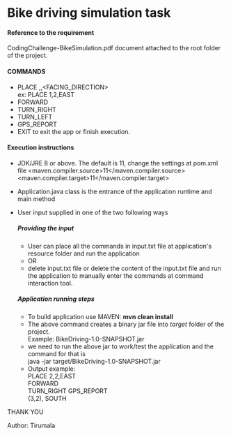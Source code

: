 # Bike driving simulation task

#### Reference to the requirement

CodingChallenge-BikeSimulation.pdf document attached to the root folder of the project.  

#### COMMANDS

- PLACE <X>,<Y>,<FACING_DIRECTION>  
  ex: PLACE 1,2,EAST
- FORWARD
- TURN_RIGHT
- TURN_LEFT
- GPS_REPORT
- EXIT to exit the app or finish execution.

#### Execution instructions

- JDK/JRE 8 or above. The default is 11, change the settings at pom.xml file
  <maven.compiler.source>11</maven.compiler.source>  
  <maven.compiler.target>11</maven.compiler.target>
- Application.java class is the entrance of the application runtime and main method
- User input supplied in one of the two following ways 

  ##### Providing the input

  - User can place all the commands in input.txt file at application's resource folder and run the application 
  - OR
  - delete input.txt file or delete the content of the input.txt file and run the application to manually enter the commands at command interaction tool.

  ##### Application running steps

  - To build application use MAVEN: **mvn clean install**
  - The above command creates a binary jar file into *target* folder of the project.  
    Example: BikeDriving-1.0-SNAPSHOT.jar
  - we need to run the above jar to work/test the application and the command for that is  
    java -jar target/BikeDriving-1.0-SNAPSHOT.jar
  - Output example:  
    PLACE 2,2,EAST  
    FORWARD  
    TURN_RIGHT 
    GPS_REPORT  
    (3,2), SOUTH


THANK YOU

Author: Tirumala

